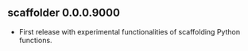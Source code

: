 ## scaffolder 0.0.0.9000

* First release with experimental functionalities of scaffolding Python functions.
